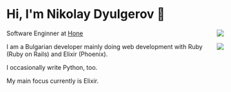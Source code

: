 <h1>Hi, I'm Nikolay Dyulgerov 🌱</h1>

<!--
**NicolayD/NicolayD** is a ✨ _special_ ✨ repository because its `README.md` (this file) appears on your GitHub profile.

Here are some ideas to get you started:

- 🔭 I’m currently working on ...
- 🌱 I’m currently learning ...
- 👯 I’m looking to collaborate on ...
- 🤔 I’m looking for help with ...
- 💬 Ask me about ...
- 📫 How to reach me: ...
- 😄 Pronouns: ...
- ⚡ Fun fact: ...
-->

<p>
Software Enginner at <a href="https://honesoftware.com">Hone</a>
  
<a href="https://www.linkedin.com/in/nikolay-dyulgerov-070bb2119/">
  <img align="right" src="https://img.shields.io/badge/-nicolayd-blue?style=flat-square&logo=Linkedin&logoColor=white&link=https://www.linkedin.com/in/nikolay-dyulgerov-070bb2119/" />
</a>
</p>

<img align="right" src="https://github-readme-stats.vercel.app/api?username=NicolayD&show_icons=true&theme=tokyonight&hide_title=true" />

I am a Bulgarian developer mainly doing web development with Ruby (Ruby on Rails) and Elixir (Phoenix).

I occasionally write Python, too.

My main focus currently is Elixir.
